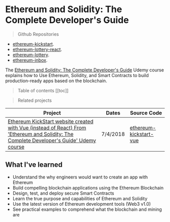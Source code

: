 # Ethereum and Solidity: The Complete Developer's Guide

> Github Repositories
- [ethereum-kickstart](https://github.com/peelmicro/ethereum-kickstart).
- [ethereum-lottery-react](https://github.com/peelmicro/ethereum-lottery-react).
- [ethereum-lottery](https://github.com/peelmicro/ethereum-lottery).
- [ethereum-inbox](https://github.com/peelmicro/ethereum-inbox).

The [Ethereum and Solidity: The Complete Developer's Guide](https://www.udemy.com/ethereum-and-solidity-the-complete-developers-guide/) Udemy course explains how to Use Ethereum, Solidity, and Smart Contracts to build production-ready apps based on the blockchain.

> Table of contents
[[toc]]

> Related projects

| Project                                                                                                                                         | Dates               | Source Code                                                                                         |
| ----------------------------------------------------------------------------------------------------------------------------------------------- | ------------------- | --------------------------------------------------------------------------------------------------- |
| [Ethereum KickStart website created with Vue (instead of React) From 'Ethereum and Solidity: The Complete Developer's Guide' Udemy course](/projects/ethereum-kickstart-vue.md)| 7/4/2018 | [ethereum-kickstart-vue](https://github.com/peelmicro/ethereum-kickstart-vue)|

## What I've learned
- Understand the why engineers would want to create an app with Ethereum
- Build compelling blockchain applications using the Ethereum Blockchain
- Design, test, and deploy secure Smart Contracts
- Learn the true purpose and capabilities of Ethereum and Solidity
- Use the latest version of Ethereum development tools (Web3 v1.0)
- See practical examples to comprehend what the blockchain and mining are